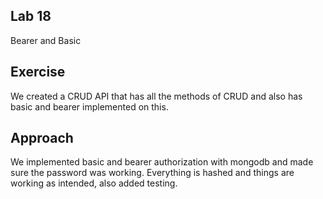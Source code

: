 ## Lab 18

Bearer and Basic

## Exercise

We created a CRUD API that has all the methods of CRUD and also has basic and bearer implemented on this.

## Approach

We implemented basic and bearer authorization with mongodb and made sure the password was working. Everything is hashed and things are working as intended, also added testing.
